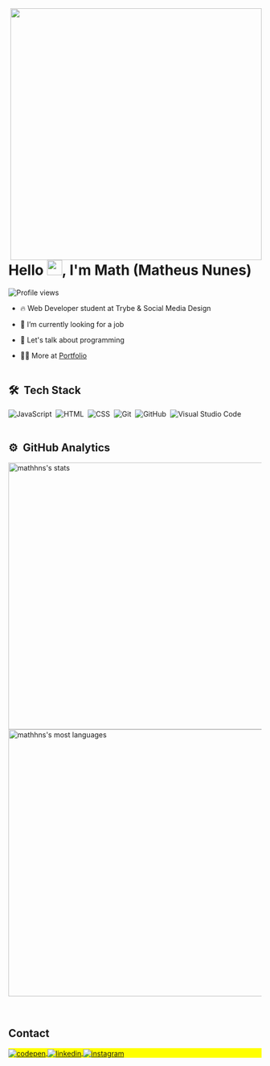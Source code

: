 <img align="right" height="500em" src="https://raw.githubusercontent.com/gist/mathhns/5a011697f26c4afd6e29ffb28573df60/raw/81401da9cde6bbbc9c7978cf5728cf83a0e77452/githubcard.svg" />
<h1 align="left">Hello <img src="https://gist.github.com/arunprakashpj/48aa20057048b46c6f9ba9d114a8b76f/raw/69a9d496f651091a509ea8d9913c4aef5c419afb/Hi.gif" height="30px">, I'm Math (Matheus Nunes)</h1>
<p align="left"> <img src="https://komarev.com/ghpvc/?username=mathhns&color=green" alt="Profile views"/></p>

- 🔥 Web Developer student at Trybe & Social Media Design

- 🔭 I’m currently looking for a job

- 💬 Let's talk about programming

- 👨‍💻 More at [Portfolio](https://mathhns.github.io/)
<br><br>

## 🛠 &nbsp;Tech Stack

![JavaScript](https://img.shields.io/badge/-JavaScript-05122A?style=flat&logo=javascript)&nbsp;
![HTML](https://img.shields.io/badge/-HTML-05122A?style=flat&logo=HTML5)&nbsp;
![CSS](https://img.shields.io/badge/-CSS-05122A?style=flat&logo=CSS3&logoColor=1572B6)&nbsp;
![Git](https://img.shields.io/badge/-Git-05122A?style=flat&logo=git)&nbsp;
![GitHub](https://img.shields.io/badge/-GitHub-05122A?style=flat&logo=github)&nbsp;
![Visual Studio Code](https://img.shields.io/badge/-Visual%20Studio%20Code-05122A?style=flat&logo=visual-studio-code&logoColor=007ACC)&nbsp;
<br><br>

## ⚙️ &nbsp;GitHub Analytics

<p align="left">
<img width="530em" src="https://github-readme-stats.vercel.app/api?username=mathhns&show_icons=true&theme=chartreuse-dark" alt="mathhns's stats"/>
<img width="530em" src="https://github-readme-stats.vercel.app/api/top-langs/?username=mathhns&layout=compact&theme=chartreuse-dark" alt="mathhns's most languages"/>
</p>
<br>

## Contact

<p align="left" style="background:yellow">
<a href="https://codepen.io/mathhns" target="_blank">
  <img align="center" src="https://img.shields.io/badge/-Codepen-05122A?style=flat&logo=codepen" alt="codepen"/>
</a>
<a href="https://linkedin.com/in/mathhns" target="_blank">
  <img align="center" src="https://img.shields.io/badge/-Linkedin-05122A?style=flat&logo=linkedin" alt="linkedin"/>
</a>
<a href="https://instagram.com/mathhns" target="_blank">
 <img align="center" src="https://img.shields.io/badge/-Instagram-05122A?style=flat&logo=instagram" alt="instagram"/>
</a>
</p>
